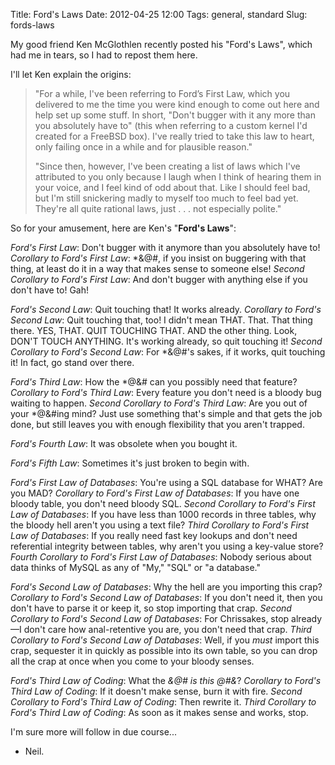 Title: Ford's Laws
Date: 2012-04-25 12:00
Tags: general, standard
Slug: fords-laws

My good friend Ken McGlothlen recently posted his "Ford's Laws", which had me in tears, so I had to repost them here.

I'll let Ken explain the origins:


<blockquote>"For a while, I've been referring to Ford’s First Law, which you delivered to me the time you were kind enough to come out here and help set up some stuff. In short, "Don't bugger with it any more than you absolutely have to" (this when referring to a custom kernel I'd created for a FreeBSD box). I've really tried to take this law to heart, only failing once in a while and for plausible reason."

"Since then, however, I've been creating a list of laws which I've attributed to you only because I laugh when I think of hearing them in your voice, and I feel kind of odd about that. Like I should feel bad, but I'm still snickering madly to myself too much to feel bad yet. They're all quite rational laws, just . . . not especially polite."</blockquote>


So for your amusement, here are Ken's "<b>Ford's Laws</b>":


<em>Ford's First Law</em>: Don't bugger with it anymore than you absolutely have to!
<em>Corollary to Ford's First Law</em>: *&@#, if you insist on buggering with that thing, at least do it in a way that makes sense to someone else!
<em>Second Corollary to Ford's First Law</em>: And don't bugger with anything else if you don't have to! Gah!

<em>Ford's Second Law</em>: Quit touching that! It works already.
<em>Corollary to Ford's Second Law</em>: Quit touching that, too! I didn't mean THAT. That. That thing there. YES, THAT. QUIT TOUCHING THAT. AND the other thing. Look, DON'T TOUCH ANYTHING. It's working already, so quit touching it!
<em>Second Corollary to Ford's Second Law</em>: For *&@#'s sakes, if it works, quit touching it! In fact, go stand over there.

<em>Ford's Third Law</em>: How the *@&# can you possibly need that feature?
<em>Corollary to Ford's Third Law</em>: Every feature you don't need is a bloody bug waiting to happen.
<em>Second Corollary to Ford's Third Law</em>: Are you out of your *@&#ing mind? Just use something that's simple and that gets the job done, but still leaves you with enough flexibility that you aren't trapped.

<em>Ford's Fourth Law</em>: It was obsolete when you bought it.

<em>Ford's Fifth Law</em>: Sometimes it's just broken to begin with.

<em>Ford's First Law of Databases</em>: You're using a SQL database for WHAT? Are you MAD?
<em>Corollary to Ford's First Law of Databases</em>: If you have one bloody table, you don't need bloody SQL.
<em>Second Corollary to Ford's First Law of Databases</em>: If you have less than 1000 records in three tables, why the bloody hell aren't you using a text file?
<em>Third Corollary to Ford's First Law of Databases</em>: If you really need fast key lookups and don't need referential integrity between tables, why aren't you using a key-value store?
<em>Fourth Corollary to Ford's First Law of Databases</em>: Nobody serious about data thinks of MySQL as any of "My," "SQL" or "a database."

<em>Ford's Second Law of Databases</em>: Why the hell are you importing this crap?
<em>Corollary to Ford's Second Law of Databases</em>: If you don't need it, then you don't have to parse it or keep it, so stop importing that crap.
<em>Second Corollary to Ford's Second Law of Databases</em>: For Chrissakes, stop already—I don't care how anal-retentive you are, you don't need that crap.
<em>Third Corollary to Ford's Second Law of Databases</em>: Well, if you *must* import this crap, sequester it in quickly as possible into its own table, so you can drop all the crap at once when you come to your bloody senses.

<em>Ford's Third Law of Coding</em>: What the *&@# is this @#&*?
<em>Corollary to Ford's Third Law of Coding</em>: If it doesn't make sense, burn it with fire.
<em>Second Corollary to Ford's Third Law of Coding</em>: Then rewrite it.
<em>Third Corollary to Ford's Third Law of Coding</em>: As soon as it makes sense and works, stop.

I'm sure more will follow in due course...

- Neil.
